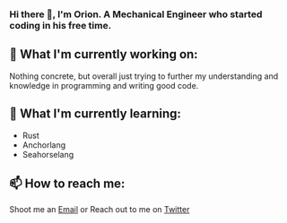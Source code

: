 ### Hi there 👋, I'm Orion. A Mechanical Engineer who started coding in his free time.

## 🔭 What I'm currently working on:
Nothing concrete, but overall just trying to further my understanding and knowledge in programming and writing good code.

## 🌱 What I'm currently learning:
- Rust
- Anchorlang
- Seahorselang

## 📫 How to reach me:
Shoot me an [Email](mailto:orionadler7575@gmail.com)
or
Reach out to me on [Twitter](www.twitter.com)

<!--
**iceomatic/iceomatic** is a ✨ _special_ ✨ repository because its `README.md` (this file) appears on your GitHub profile.

Here are some ideas to get you started:

- 🔭 I’m currently working on ...
- 🌱 I’m currently learning ...
- 👯 I’m looking to collaborate on ...
- 🤔 I’m looking for help with ...
- 💬 Ask me about ...
- 📫 How to reach me: ...
- 😄 Pronouns: ...
- ⚡ Fun fact: ...
-->
